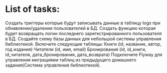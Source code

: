 # List of tasks:
Создать триггеры которые будут записывать данные в таблицу logs при обнавлении/удалении пользователей в БД.
Создать функцию которая будет возвращать логин последнего зарегестрированного пользователя в БД.
Создайте схему базы данных для небольшой системы управления библиотекой. Включите следующие таблицы: Книги (id, название, автор, год издания) Читатели (id, имя, email) Бронирования (id, id_книги, id_читателя, дата_бронирования, дата_возврата)
Подключите Flyway для управления миграциями таблиц из предыдущего домашнего задания(Система управления библиотекой).
